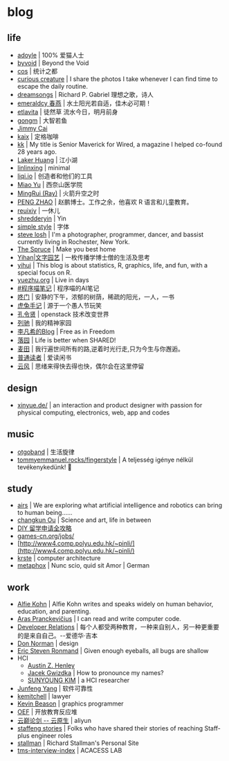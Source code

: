 # blog

## life

- [adoyle](http://adoyle.me/blog/) | 100% 爱猫人士
- [byvoid](https://www.byvoid.com/) | Beyond the Void
- [cos](https://d.cosx.org/) | 统计之都
- [curious creature](https://www.curious-creature.com/) | I share the photos I take whenever I can find time to escape the daily routine. 
- [dreamsongs](https://www.dreamsongs.com/) | Richard P. Gabriel 理想之歌，诗人
- [emeraldcy 春燕](https://www.meipian.cn/c/14966298) | 水土阳光若自适，佳木必可期！
- [etlavita](https://etlavita.wordpress.com/) | 徒然草 流水今日，明月前身
- [gongm](https://gongm.in/) | 大智若鱼
- [Jimmy Cai](https://jimmycai.com/)
- [kaix](https://kaix.in/) | 定格咖啡
- [kk](https://kk.org/) | My title is Senior Maverick for Wired, a magazine I helped co-found 28 years ago.
- [Laker Huang](http://laker.me/) | 江小湖
- [linlinxing](http://linlinxing.com/) | minimal
- [liqi.io](https://liqi.io/) | 创造者和他们的工具
- [Miao Yu](https://yufree.cn/) | 西奈山医学院
- [MingRui (Ray)](https://drustz.com/) | 火箭升空之时
- [PENG ZHAO](https://pzhao.org/zh/) | 赵鹏博士。工作之余，他喜欢 R 语言和儿童教育。
- [reuixiy](https://io-oi.me/life/) | 一休儿
- [shredderyin](https://docs.huihoo.com/homepage/shredderyin/index.html) | Yin
- [simple style](http://www.simple-style.com/) | 字体
- [steve losh](https://stevelosh.com/) | I'm a photographer, programmer, dancer, and bassist currently living in Rochester, New York.
- [The Spruce](https://www.thespruce.com/) | Make you best home
- [Yihan|文字园艺](https://yihanxu.github.io/) | 一枚传播学博士僧的生活及思考
- [yihui](https://yihui.org/) | This blog is about statistics, R, graphics, life, and fun, with a special focus on R.
- [yuezhu.org](https://yuezhu.org/) | Live in days
- [#程序喵笔记](https://mp.weixin.qq.com/mp/appmsgalbum?__biz=Mzg4ODA1MzM0OQ==&action=getalbum&album_id=1365464082903793665&scene=173&from_msgid=2247485245&from_itemidx=1&count=3#wechat_redirect) | 程序喵的AI笔记
- [咚门](http://www.dearzd.com/DBlog/) | 安静的下午，浓郁的树荫，稀疏的阳光，一人，一书
- [虎兔手记](http://notes.localhost-8080.com/) | 源于一个愚人节玩笑
- [孔令贤](https://lingxiankong.github.io/index.html) | openstack 技术改变世界
- [列驰](https://www.liechi.org/) | 我的精神家园
- [李凡希的Blog](https://www.freemindworld.com/blog/) | Free as in Freedom
- [落园](http://www.loyhome.com/) | Life is better when SHARED!
- [麦田](https://itmyhome.com/) | 我行遍世间所有的路,逆着时光行走,只为今生与你邂逅。
- [普通读者](https://yanagibookreview.weebly.com/) | 爱读闲书
- [云风](https://blog.codingnow.com/) | 思绪来得快去得也快，偶尔会在这里停留

## design

- [xinyue.de/](http://xinyue.de/) | an interaction and product designer with passion for physical computing, electronics, web, app and codes

## music

- [otgoband](https://www.otgoband.cn/) | 生活旋律
- [tommyemmanuel.rocks/fingerstyle](https://tommyemmanuel.rocks/fingerstyle/) | A teljesség igénye nélkül tevékenykedünk! 🙂

## study

- [airs](https://airs.cuhk.edu.cn/) | We are exploring what artificial intelligence and robotics can bring to human being......
- [changkun Ou](https://changkun.us/) | Science and art, life in between
- [DIY 留学申请全攻略](https://linghao.io/posts/gradapply-diy/)
- [games-cn.org/jobs/](http://games-cn.org/jobs/)
- [http://www4.comp.polyu.edu.hk/~pinli/](http://www4.comp.polyu.edu.hk/~pinli/)
- [krste](https://people.eecs.berkeley.edu/~krste/) | computer architecture
- [metaphox](http://blog.metaphox.com/) | Nunc scio, quid sit Amor | German

## work

- [Alfie Kohn](https://www.alfiekohn.org/) | Alfie Kohn writes and speaks widely on human behavior, education, and parenting.
- [Aras Pranckevičius](http://aras-p.info/) | I can read and write computer code.
- [Developer Relations](https://devrel.me/) | 每个人都受两种教育，一种来自别人，另一种更重要的是来自自己。--爱德华·吉本
- [Don Norman](https://jnd.org/about/) | design
- [Eric Steven Ronmand](http://www.catb.org/esr/) | Given enough eyeballs, all bugs are shallow
- HCI
  - [Austin Z. Henley](http://web.eecs.utk.edu/~azh/)
  - [Jacek Gwizdka](https://jacekg.ischool.utexas.edu/) |  How to pronounce my names?
  - [SUNYOUNG KIM](http://www.sunyoungkim.org/) | a HCI researcher
- [Junfeng Yang](http://www.cs.columbia.edu/~junfeng/) | 软件可靠性
- [kemitchell](https://writing.kemitchell.com/) | lawyer
- [Kevin Beason](http://kevinbeason.com/) | graphics programmer
- [OEF](https://oef.org.cn/) | 开放教育反应堆
- [云巅论剑 -- 云原生](https://mp.weixin.qq.com/mp/appmsgalbum?__biz=MzUxNjE3MTcwMg==&action=getalbum&album_id=1555781259304435715&scene=173&from_msgid=2247485160&from_itemidx=1&count=3#wechat_redirect) | aliyun
- [staffeng stories](https://staffeng.com/stories) | Folks who have shared their stories of reaching Staff-plus engineer roles
- [stallman](https://stallman.org/) | Richard Stallman's Personal Site
- [tms-interview-index](https://blogcn.acacess.com/tms-interview-index) | ACACESS LAB
